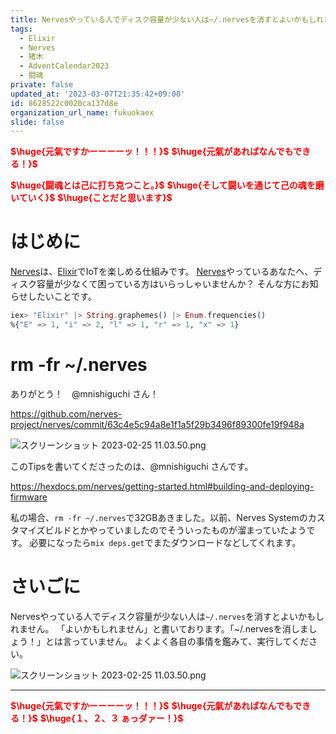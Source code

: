 ```yaml
---
title: Nervesやっている人でディスク容量が少ない人は~/.nervesを消すとよいかもしれません
tags:
  - Elixir
  - Nerves
  - 猪木
  - AdventCalendar2023
  - 闘魂
private: false
updated_at: '2023-03-07T21:35:42+09:00'
id: 8628522c0020ca137d8e
organization_url_name: fukuokaex
slide: false
---
```

<b><font color="red">$\huge{元氣ですかーーーーッ！！！}$</font></b>
<b><font color="red">$\huge{元氣があればなんでもできる！}$</font></b>

<b><font color="red">$\huge{闘魂とは己に打ち克つこと。}$</font></b>
<b><font color="red">$\huge{そして闘いを通じて己の魂を磨いていく}$</font></b>
<b><font color="red">$\huge{ことだと思います}$</font></b>


# はじめに

[Nerves](https://nerves-project.org/)は、[Elixir](https://elixir-lang.org/)でIoTを楽しめる仕組みです。
[Nerves](https://nerves-project.org/)やっているあなたへ、ディスク容量が少なくて困っている方はいらっしゃいませんか？
そんな方にお知らせしたいことです。

```elixir
iex> "Elixir" |> String.graphemes() |> Enum.frequencies()
%{"E" => 1, "i" => 2, "l" => 1, "r" => 1, "x" => 1}
```

# rm -fr ~/.nerves

ありがとう！　@mnishiguchi さん！

https://github.com/nerves-project/nerves/commit/63c4e5c94a8e1f1a5f29b3496f89300fe19f948a

![スクリーンショット 2023-02-25 11.03.50.png](https://qiita-image-store.s3.ap-northeast-1.amazonaws.com/0/131808/19f139c6-9100-0e37-0836-a08da9026be5.png)

このTipsを書いてくださったのは、@mnishiguchi さんです。

https://hexdocs.pm/nerves/getting-started.html#building-and-deploying-firmware

私の場合、`rm -fr ~/.nerves`で32GBあきました。以前、Nerves Systemのカスタマイズビルドとかやっていましたのでそういったものが溜まっていたようです。
必要になったら`mix deps.get`でまたダウンロードなどしてくれます。


# さいごに

Nervesやっている人でディスク容量が少ない人は`~/.nerves`を消すとよいかもしれません。
「よいかもしれません」と書いております。「~/.nervesを消しましょう！」とは言っていません。
よくよく各自の事情を鑑みて、実行してください。


![スクリーンショット 2023-02-25 11.03.50.png](https://qiita-image-store.s3.ap-northeast-1.amazonaws.com/0/131808/19f139c6-9100-0e37-0836-a08da9026be5.png)

---

<b><font color="red">$\huge{元氣ですかーーーーッ！！！}$</font></b>
<b><font color="red">$\huge{元氣があればなんでもできる！}$</font></b>
<b><font color="red">$\huge{１、２、３ ぁっダァー！}$</font></b>
